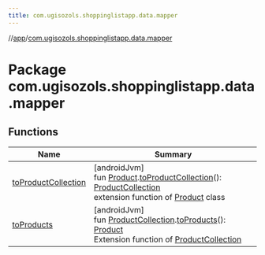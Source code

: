 ```yaml
---
title: com.ugisozols.shoppinglistapp.data.mapper
---
```

//[app](../../index.html)/[com.ugisozols.shoppinglistapp.data.mapper](index.html)



# Package com.ugisozols.shoppinglistapp.data.mapper



## Functions


| Name | Summary |
|---|---|
| [toProductCollection](to-product-collection.html) | [androidJvm]<br>fun [Product](../com.ugisozols.shoppinglistapp.domain.models/-product/index.html).[toProductCollection](to-product-collection.html)(): [ProductCollection](../com.ugisozols.shoppinglistapp.data.collection/-product-collection/index.html)<br>extension function of [Product](../com.ugisozols.shoppinglistapp.domain.models/-product/index.html) class |
| [toProducts](to-products.html) | [androidJvm]<br>fun [ProductCollection](../com.ugisozols.shoppinglistapp.data.collection/-product-collection/index.html).[toProducts](to-products.html)(): [Product](../com.ugisozols.shoppinglistapp.domain.models/-product/index.html)<br>Extension function of [ProductCollection](../com.ugisozols.shoppinglistapp.data.collection/-product-collection/index.html) |

